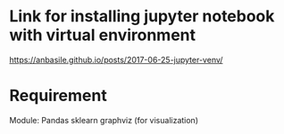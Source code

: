 # Link for installing jupyter notebook with virtual environment

https://anbasile.github.io/posts/2017-06-25-jupyter-venv/

# Requirement
Module:
    Pandas
    sklearn
    graphviz (for visualization)